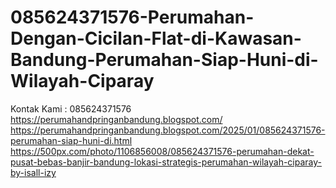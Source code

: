 # 085624371576-Perumahan-Dengan-Cicilan-Flat-di-Kawasan-Bandung-Perumahan-Siap-Huni-di-Wilayah-Ciparay
Kontak Kami : 085624371576  https://perumahandpringanbandung.blogspot.com/  https://perumahandpringanbandung.blogspot.com/2025/01/085624371576-perumahan-siap-huni-di.html  https://500px.com/photo/1106856008/085624371576-perumahan-dekat-pusat-bebas-banjir-bandung-lokasi-strategis-perumahan-wilayah-ciparay-by-isall-izy
